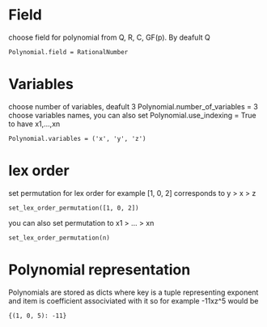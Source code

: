 # Field
choose field for polynomial from Q, R, C, GF(p). By deafult Q
```
Polynomial.field = RationalNumber
```
# Variables
choose number of variables, deafult 3
Polynomial.number_of_variables = 3
choose variables names, you can also set Polynomial.use_indexing = True to have x1,...,xn
```
Polynomial.variables = ('x', 'y', 'z')
```
# lex order
set permutation for lex order for example [1, 0, 2] corresponds to y > x > z
```
set_lex_order_permutation([1, 0, 2])
```
you can also set permutation to x1 > ... > xn
```
set_lex_order_permutation(n)
```
# Polynomial representation
Polynomials are stored as dicts where key is a tuple representing exponent and item is coefficient associviated with it so for example -11xz^5 would be
```
{(1, 0, 5): -11} 
```
